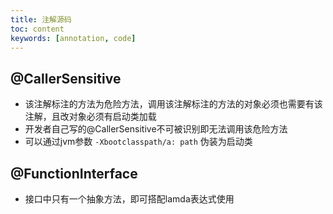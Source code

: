 ```yaml
---
title: 注解源码
toc: content
keywords: [annotation, code]
---
```


## @CallerSensitive

- 该注解标注的方法为危险方法，调用该注解标注的方法的对象必须也需要有该注解，且改对象必须有启动类加载
- 开发者自己写的@CallerSensitive不可被识别即无法调用该危险方法
- 可以通过jvm参数 `-Xbootclasspath/a: path` 伪装为启动类

## @FunctionInterface

- 接口中只有一个抽象方法，即可搭配lamda表达式使用